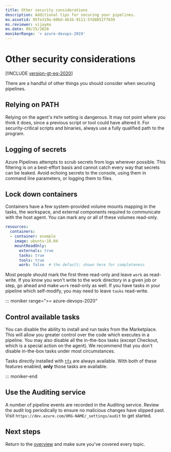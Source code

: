 ```yaml
---
title: Other security considerations
description: Additional tips for securing your pipelines.
ms.assetid: 95fe319a-60bd-4b1b-9111-5fd8852f7839
ms.reviewer: vijayma
ms.date: 09/25/2020
monikerRange: '> azure-devops-2019'
---
```


# Other security considerations

[!INCLUDE [version-gt-eq-2020](../../includes/version-gt-eq-2020.md)]

There are a handful of other things you should consider when securing pipelines.

## Relying on PATH

Relying on the agent's `PATH` setting is dangerous.
It may not point where you think it does, since a previous script or tool could have altered it.
For security-critical scripts and binaries, always use a fully qualified path to the program.

## Logging of secrets

Azure Pipelines attempts to scrub secrets from logs wherever possible.
This filtering is on a best-effort basis and cannot catch every way that secrets can be leaked.
Avoid echoing secrets to the console, using them in command line parameters, or logging them to files.

## Lock down containers

Containers have a few system-provided volume mounts mapping in the tasks, the workspace, and external components required to communicate with the host agent.
You can mark any or all of these volumes read-only.

```yaml
resources:
  containers:
  - container: example
    image: ubuntu:18.04
    mountReadOnly:
      externals: true
      tasks: true
      tools: true
      work: false  # the default; shown here for completeness
```

Most people should mark the first three read-only and leave `work` as read-write.
If you know you won't write to the work directory in a given job or step, go ahead and make `work` read-only as well.
If you have tasks in your pipeline which self-modify, you may need to leave `tasks` read-write.

::: moniker range=">= azure-devops-2020"

## Control available tasks

You can disable the ability to install and run tasks from the Marketplace.
This will allow you greater control over the code which executes in a pipeline.
You may also disable all the in-the-box tasks (except Checkout, which is a special action on the agent).
We recommend that you don't disable in-the-box tasks under most circumstances.

Tasks directly installed with [`tfx`](https://www.npmjs.com/package/tfx-cli) are always available.
With both of these features enabled, **only** those tasks are available.

::: moniker-end

## Use the Auditing service

A number of pipeline events are recorded in the Auditing service.
Review the audit log periodically to ensure no malicious changes have slipped past.
Visit `https://dev.azure.com/ORG-NAME/_settings/audit` to get started.

## Next steps

Return to the [overview](overview.md) and make sure you've covered every topic.
